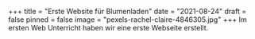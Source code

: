 +++
title = "Erste Website für Blumenladen"
date = "2021-08-24"
draft = false
pinned = false
image = "pexels-rachel-claire-4846305.jpg"
+++
Im ersten Web Unterricht haben wir eine erste Webseite erstellt.